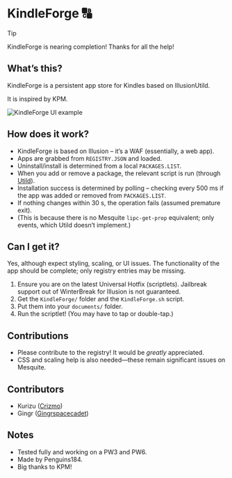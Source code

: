# KindleForge 🔠

> [!TIP]
> KindleForge is nearing completion! Thanks for all the help!

## What’s this?

KindleForge is a persistent app store for Kindles based on IllusionUtild.

It is inspired by KPM.

![KindleForge UI example](https://github.com/user-attachments/assets/9cce14c7-6f16-49d6-aafc-7dbc4b685bb3)

## How does it work?

- KindleForge is based on Illusion – it’s a WAF (essentially, a web app).  
- Apps are grabbed from `REGISTRY.JSON` and loaded.  
- Uninstall/install is determined from a local `PACKAGES.LIST`.  
- When you add or remove a package, the relevant script is run (through [Utild](https://github.com/KindleModding/utild)).  
- Installation success is determined by polling – checking every 500 ms if the app was added or removed from `PACKAGES.LIST`.  
- If nothing changes within 30 s, the operation fails (assumed premature exit).  
- (This is because there is no Mesquite `lipc-get-prop` equivalent; only events, which Utild doesn’t implement.)

## Can I get it?

Yes, although expect styling, scaling, or UI issues. The functionality of the app should be complete; only registry entries may be missing.

1. Ensure you are on the latest Universal Hotfix (scriptlets). Jailbreak support out of WinterBreak for Illusion is not guaranteed.  
2. Get the `KindleForge/` folder and the `KindleForge.sh` script.  
3. Put them into your `documents/` folder.  
4. Run the scriptlet! (You may have to tap or double-tap.)

## Contributions

- Please contribute to the registry! It would be *greatly* appreciated.  
- CSS and scaling help is also needed—these remain significant issues on Mesquite.

## Contributors

- Kurizu ([Crizmo](https://github.com/crizmo/))  
- Gingr ([Gingrspacecadet](https://github.com/gingrspacecadet))

## Notes

- Tested fully and working on a PW3 and PW6.  
- Made by Penguins184.  
- Big thanks to KPM!
